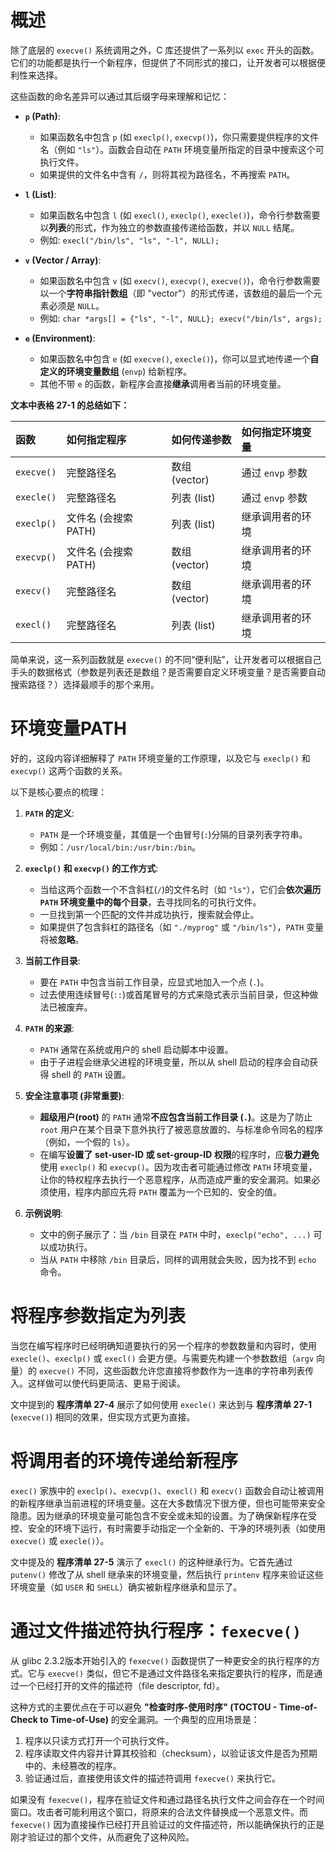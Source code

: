 # 概述

除了底层的 `execve()` 系统调用之外，C 库还提供了一系列以 `exec` 开头的函数。它们的功能都是执行一个新程序，但提供了不同形式的接口，让开发者可以根据便利性来选择。

这些函数的命名差异可以通过其后缀字母来理解和记忆：

* **`p` (Path)**:
    * 如果函数名中包含 `p` (如 `execlp()`, `execvp()`)，你只需要提供程序的文件名（例如 `"ls"`）。函数会自动在 `PATH` 环境变量所指定的目录中搜索这个可执行文件。
    * 如果提供的文件名中含有 `/`，则将其视为路径名，不再搜索 `PATH`。

* **`l` (List)**:
    * 如果函数名中包含 `l` (如 `execl()`, `execlp()`, `execle()`)，命令行参数需要以**列表**的形式，作为独立的参数直接传递给函数，并以 `NULL` 结尾。
    * 例如: `execl("/bin/ls", "ls", "-l", NULL);`

* **`v` (Vector / Array)**:
    * 如果函数名中包含 `v` (如 `execv()`, `execvp()`, `execve()`)，命令行参数需要以一个**字符串指针数组**（即 "vector"）的形式传递，该数组的最后一个元素必须是 `NULL`。
    * 例如: `char *args[] = {"ls", "-l", NULL}; execv("/bin/ls", args);`

* **`e` (Environment)**:
    * 如果函数名中包含 `e` (如 `execve()`, `execle()`)，你可以显式地传递一个**自定义的环境变量数组** (`envp`) 给新程序。
    * 其他不带 `e` 的函数，新程序会直接**继承**调用者当前的环境变量。

**文本中表格 27-1 的总结如下：**

| 函数         | 如何指定程序        | 如何传递参数      | 如何指定环境变量     |
| :--------- | :------------ | :---------- | :----------- |
| `execve()` | 完整路径名         | 数组 (vector) | 通过 `envp` 参数 |
| `execle()` | 完整路径名         | 列表 (list)   | 通过 `envp` 参数 |
| `execlp()` | 文件名 (会搜索PATH) | 列表 (list)   | 继承调用者的环境     |
| `execvp()` | 文件名 (会搜索PATH) | 数组 (vector) | 继承调用者的环境     |
| `execv()`  | 完整路径名         | 数组 (vector) | 继承调用者的环境     |
| `execl()`  | 完整路径名         | 列表 (list)   | 继承调用者的环境     |

简单来说，这一系列函数就是 `execve()` 的不同“便利贴”，让开发者可以根据自己手头的数据格式（参数是列表还是数组？是否需要自定义环境变量？是否需要自动搜索路径？）选择最顺手的那个来用。

# 环境变量PATH

好的，这段内容详细解释了 `PATH` 环境变量的工作原理，以及它与 `execlp()` 和 `execvp()` 这两个函数的关系。

以下是核心要点的梳理：

1.  **`PATH` 的定义**:
    * `PATH` 是一个环境变量，其值是一个由冒号(`:`)分隔的目录列表字符串。
    * 例如：`/usr/local/bin:/usr/bin:/bin`。

2.  **`execlp()` 和 `execvp()` 的工作方式**:
    * 当给这两个函数一个不含斜杠(`/`)的文件名时（如 `"ls"`），它们会**依次遍历 `PATH` 环境变量中的每个目录**，去寻找同名的可执行文件。
    * 一旦找到第一个匹配的文件并成功执行，搜索就会停止。
    * 如果提供了包含斜杠的路径名（如 `"./myprog"` 或 `"/bin/ls"`），`PATH` 变量将被**忽略**。

3.  **当前工作目录**:
    * 要在 `PATH` 中包含当前工作目录，应显式地加入一个点 (`.`)。
    * 过去使用连续冒号(`::`)或首尾冒号的方式来隐式表示当前目录，但这种做法已被废弃。

4.  **`PATH` 的来源**:
    * `PATH` 通常在系统或用户的 shell 启动脚本中设置。
    * 由于子进程会继承父进程的环境变量，所以从 shell 启动的程序会自动获得 shell 的 `PATH` 设置。

5.  **安全注意事项 (非常重要)**:
    * **超级用户(root)** 的 `PATH` 通常**不应包含当前工作目录 (`.`)**。这是为了防止 `root` 用户在某个目录下意外执行了被恶意放置的、与标准命令同名的程序（例如，一个假的 `ls`）。
    * 在编写**设置了 set-user-ID 或 set-group-ID 权限**的程序时，应**极力避免**使用 `execlp()` 和 `execvp()`。因为攻击者可能通过修改 `PATH` 环境变量，让你的特权程序去执行一个恶意程序，从而造成严重的安全漏洞。如果必须使用，程序内部应先将 `PATH` 覆盖为一个已知的、安全的值。

6.  **示例说明**:
    * 文中的例子展示了：当 `/bin` 目录在 `PATH` 中时，`execlp("echo", ...)` 可以成功执行。
    * 当从 `PATH` 中移除 `/bin` 目录后，同样的调用就会失败，因为找不到 `echo` 命令。


# 将程序参数指定为列表

当您在编写程序时已经明确知道要执行的另一个程序的参数数量和内容时，使用 `execle()`、`execlp()` 或 `execl()` 会更方便。与需要先构建一个参数数组（`argv` 向量）的 `execve()` 不同，这些函数允许您直接将参数作为一连串的字符串列表传入。这样做可以使代码更简洁、更易于阅读。

文中提到的 **程序清单 27-4** 展示了如何使用 `execle()` 来达到与 **程序清单 27-1** (`execve()`) 相同的效果，但实现方式更为直接。

# 将调用者的环境传递给新程序

`exec()` 家族中的 `execlp()`、`execvp()`、`execl()` 和 `execv()` 函数会自动让被调用的新程序继承当前进程的环境变量。这在大多数情况下很方便，但也可能带来安全隐患。因为继承的环境变量可能包含不安全或未知的设置。为了确保新程序在受控、安全的环境下运行，有时需要手动指定一个全新的、干净的环境列表（如使用 `execve()` 或 `execle()`）。

文中提及的 **程序清单 27-5** 演示了 `execl()` 的这种继承行为。它首先通过 `putenv()` 修改了从 shell 继承来的环境变量，然后执行 `printenv` 程序来验证这些环境变量（如 `USER` 和 `SHELL`）确实被新程序继承和显示了。

# 通过文件描述符执行程序：`fexecve()`

从 glibc 2.3.2版本开始引入的 `fexecve()` 函数提供了一种更安全的执行程序的方式。它与 `execve()` 类似，但它不是通过文件路径名来指定要执行的程序，而是通过一个已经打开的文件的描述符（file descriptor, fd）。

这种方式的主要优点在于可以避免 **"检查时序-使用时序" (TOCTOU - Time-of-Check to Time-of-Use)** 的安全漏洞。一个典型的应用场景是：
1.  程序以只读方式打开一个可执行文件。
2.  程序读取文件内容并计算其校验和（checksum），以验证该文件是否为预期中的、未经篡改的程序。
3.  验证通过后，直接使用该文件的描述符调用 `fexecve()` 来执行它。

如果没有 `fexecve()`，程序在验证文件和通过路径名执行文件之间会存在一个时间窗口。攻击者可能利用这个窗口，将原来的合法文件替换成一个恶意文件。而 `fexecve()` 因为直接操作已经打开且验证过的文件描述符，所以能确保执行的正是刚才验证过的那个文件，从而避免了这种风险。